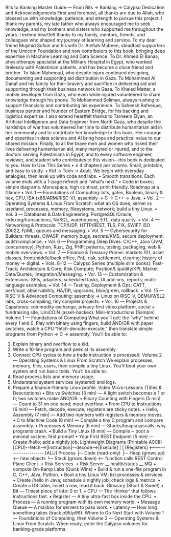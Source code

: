 Bits to Banking
Master Guide — From Bits → Banking → Calypso
Dedication and Acknowledgements
First and foremost, all thanks are due to Allah, who blessed us with knowledge, patience, and strength to pursue this project. I thank my parents, my late father who always encouraged me to seek knowledge, and my brothers and sisters who supported me throughout the years.
I extend heartfelt thanks to my family, mentors, friends, and colleagues who shaped my journey of learning and service. To my dear friend Mujahid Sufian and his wife Dr. Alefiah Mubeen, steadfast supporters of the Umicom Foundation and now contributors to this book, bringing deep expertise in Machine Learning and Data Science. To Dr. Ahmed El Banaa, physiotherapy specialist at the Military Hospital in Egypt, who worked tirelessly with Palestinian patients, and has become a close friend and brother. To Islam Mahmoud, who despite injury continued designing, documenting and supporting aid distribution in Gaza. To Mohammed Al Danaf and his family for their bravery and sacrifice in delivering aid and supporting through their business network in Gaza. To Khaled Matter, a mobile developer from Gaza, who even while injured volunteered to share knowledge through his phone. To Mohammed Soliman, always rushing to support financially and contributing his experience. To Saheesh Rafeeque, business partner and founder of Eastern Bridge, for his backing and logistics expertise.
I also extend heartfelt thanks to Tarneem Elyan, an Artificial Intelligence and Data Engineer from North Gaza, who despite the hardships of war has volunteered her time to distribute humanitarian aid in her community and to contribute her knowledge to this book. Her courage and expertise in data science and AI bring hope and practical value to our shared mission.
Finally, to all the brave men and women who risked their lives delivering humanitarian aid, many martyred or injured, and to the doctors serving Palestinians in Egypt, and to every software engineer, reviewer, and student who contributes to this vision—this book is dedicated to you.
How to Use This Series
• ≤ 4 chapters per volume. Small, printable, and easy to study.
• Kid → Teen → Adult. We begin with everyday analogies, then level up with code and labs.
• Smooth transitions. Each volume ends with a 1-page refresh and “what’s next.”
• Code in boxes; simple diagrams. Monospace, high contrast, print-friendly.
Roadmap at a Glance
• Vol. 1 — Foundations of Computing: bits, gates, Boolean, binary & hex, CPU, ISA (x86/ARM/RISC-V), assembly → C → C++ → Java.
• Vol. 2 — Operating Systems & Linux From Scratch: what an OS does, kernel vs userland, processes, memory, filesystems, network; build a tiny Linux.
• Vol. 3 — Databases & Data Engineering: PostgreSQL/Oracle, indexing/transactions, NoSQL, warehousing, ETL, data quality.
• Vol. 4 — Networking & Protocols: TCP/UDP, HTTP/REST, TLS; FIX, SWIFT ISO 20022, FpML; queues and messaging.
• Vol. 5 — Cybersecurity for Builders: threats, OWASP, memory bugs, secrets/KMS, secure deployment, audit/compliance.
• Vol. 6 — Programming Deep Dives: C/C++, Java (JVM, concurrency), Python, Rust, Zig, PHP; patterns, testing, packaging, web & mobile overviews.
• Vol. 7 — Finance & Treasury Primer: markets 101, asset classes, front/middle/back office, PnL, risk, settlement, clearing; history of money → digital.
• Vols. 8–12 — Calypso Series (multiple slim books): Fast-Track; Architecture & Core; Risk Compute; Position/Liquidity/KPI; Market Data/Quotes; Integration/Messaging.
• Vol. 13 — Customization & Extensions: SPIs, adapters, scheduled tasks, UI add-ons, reports; multi-language examples.
• Vol. 14 — Testing, Deployment & Ops: CATT, perf/load, observability, HA/DR, upgrades, blue/green, rollback.
• Vol. 15 — RISC-V & Advanced Computing: assembly → Linux on RISC-V, QEMU/WSL2 labs, cross-compiling, tiny compiler projects.
• Vol. 16 — Projects & Capstones: commodity exchange, privacy-first video platform, social + fundraising site, UmiCOIN (asset-backed).
Mini-Introductions (Sample)
Volume 1 — Foundations of Computing
What you’ll get: the “why” behind every 1 and 0. Play with binary using fingers, build AND/OR with paper switches, watch a CPU “fetch-decode-execute,” then translate simple programs from Python → C → assembly.
You’ll be able to:
1) Explain binary and overflow to a kid.
2) Write a 10-line program and peek at its assembly.
3) Connect CPU cycles to how a trade instruction is processed.
Volume 2 — Operating Systems & Linux From Scratch
We explain processes, memory, files, users, then compile a tiny Linux. You’ll boot your own system and run basic tools.
You’ll be able to:
1) Read process lists and memory usage.
2) Understand system services (systemd) and logs.
3) Prepare a finance-friendly Linux profile.
Video Micro-Lessons (Titles & Descriptions)
• Bits vs Switches (3 min) — A light switch becomes a 1 or 0; two switches make AND/OR.
• Binary Counting with Fingers (5 min) — Count to 31 on one hand; meet overflow.
• From CPU to Instructions (6 min) — Fetch, decode, execute; registers are sticky notes.
• Hello, Assembly (7 min) — Add two numbers with registers & memory moves.
• C to Machine Code (8 min) — Compile a tiny C program and compare assembly.
• Processes & Memory (6 min) — Stacks/heaps/syscalls; why programs crash.
• Build a Tiny Linux (8 min) — Compile + boot a minimal system; first prompt!
• Your First REST Endpoint (5 min) — Create /hello; add a nightly job.
Lightweight Diagrams (Printable ASCII)
[CPU]--fetch-->[Instruction]--decode-->[Execute]
   |                               |
 [Registers] <-------------------- [ALU]
Process
  ├─ Code (read-only)
  ├─ Heap (grows up)     <-- new objects
  └─ Stack (grows down)  <-- function calls
REST Control Plane
Client -> Risk Services -> Risk Server
   \__ health/status      \__ MQ + compute
On-Ramp Labs (Quick Wins)
• Build & run a one-file program in C, C++, Java, Python.
• Boot a tiny Linux VM; list processes & services.
• Create /hello in Java; schedule a nightly job; check logs & metrics.
• Create a DB table, insert a row, read it back.
Glossary (Short & Sweet)
• Bit — Tiniest piece of info: 0 or 1.
• CPU — The ‘thinker’ that follows instructions fast.
• Register — A tiny ultra-fast box inside the CPU.
• Process — A running program with its own memory world.
• Message Queue — A mailbox for servers to pass work.
• Latency — How long something takes (track p95/p99).
Where to Go Next
Start with Volume 1 — Foundations of Computing, then Volume 2 — Operating Systems & Linux From Scratch. When ready, enter the Calypso volumes for banking-grade platforms.
